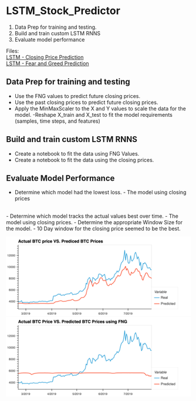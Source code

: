 # LSTM_Stock_Predictor

1. Data Prep for training and testing.
2. Build and train custom LSTM RNNS
3. Evaluate model performance

Files:</br>
[LSTM - Closing Price Prediction](https://github.com/kyleplathe/LSTM_Stock_Predictor/blob/main/lstm_stock_predictor_closing.ipynb) </br> [LSTM - Fear and Greed Prediction](https://github.com/kyleplathe/LSTM_Stock_Predictor/blob/main/lstm_stock_predictor_fng.ipynb)

## Data Prep for training and testing
- Use the FNG values to predict future closing prices.
- Use the past closing prices to predict future closing prices.
- Apply the MinMaxScaler to the X and Y values to scale the data for the model.
-Reshape X_train and X_test to fit the model requirements (samples, time steps, and features)

## Build and train custom LSTM RNNS
- Create a notebook to fit the data using FNG Values.
- Create a notebook to fit the data using the closing prices.

## Evaluate Model Performance
- Determine which model had the lowest loss. - The model using closing prices
</br>
- Determine which model tracks the actual values best over time. - The model using closing prices.
- Determine the appropriate Window Size for the model.  - 10 Day window for the closing price seemed to be the best.

![Closing Price](images/lstm_stock_predictor_closing.png)
![Fear and Greed Price](images/lstm_stock_predictor_fng.png)